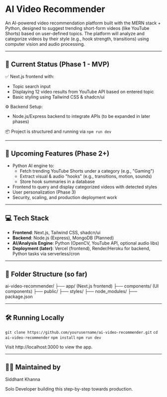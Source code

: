 # AI Video Recommender

An AI-powered video recommendation platform built with the MERN stack + Python, designed to suggest trending short-form videos (like YouTube Shorts) based on user-defined topics. The platform will analyze and categorize videos by their style (e.g., hook strength, transitions) using computer vision and audio processing.

---

## 🚀 Current Status (Phase 1 - MVP)

✅ Next.js frontend with:
- Topic search input  
- Displaying 12 video results from YouTube API based on entered topic  
- Basic styling using Tailwind CSS & shadcn/ui  

⚙️ Backend Setup:
- Node.js/Express backend to integrate APIs (to be expanded in later phases)  

📦 Project is structured and running via `npm run dev`

---

## 🧠 Upcoming Features (Phase 2+)

- Python AI engine to:
  - Fetch trending YouTube Shorts under a category (e.g., "Gaming")
  - Extract visual & audio "hooks" (e.g., transitions, motion, sounds)
  - Store hook summaries in a database
- Frontend to query and display categorized videos with detected styles
- User personalization (Phase 3)
- Security, scaling, and production deployment work

---

## 💻 Tech Stack

- **Frontend**: Next.js, Tailwind CSS, shadcn/ui
- **Backend**: Node.js (Express), MongoDB (Planned)
- **AI/Analysis Engine**: Python (OpenCV, YouTube API, optional audio libs)
- **Deployment (later)**: Vercel (frontend), Render/Heroku for backend, Python tasks via serverless/cron

---

## 📂 Folder Structure (so far)

ai-video-recommender/ 
  ├── app/ (Next.js frontend) 
  ├── components/ (UI components) 
  ├── public/ 
  ├── styles/ 
  ├── node_modules/ 
  ├── package.json 

---

## 🛠️ Running Locally

`git clone https://github.com/yourusername/ai-video-recommender.git`
`cd ai-video-recommender`
`npm install`
`npm run dev`

Visit http://localhost:3000 to view the app.

---

## 👨‍💻 Maintained by
Siddhant Khanna

Solo Developer building this step-by-step towards production.

